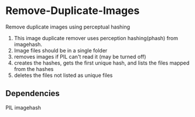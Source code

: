 # Remove-Duplicate-Images
Remove duplicate images using perceptual hashing

1. This image duplicate remover uses perception hashing(phash) from imagehash.
2. Image files should be in a single folder
3. removes images if PIL can't read it (may be turned off)
4. creates the hashes, gets the first unique hash, and lists the files mapped from the hashes
5. deletes the files not listed as unique files

## Dependencies
PIL
imagehash
